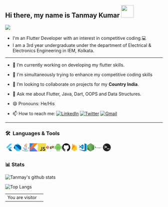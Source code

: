 ## Hi there, my name is Tanmay Kumar <img src="https://media.tenor.com/images/3b388fe03da271d2674faf85eb7c3fcd/tenor.gif" width=40 height=40 />

<p align="left"> <img src="https://komarev.com/ghpvc/?username=peekaboo5149&label=views&color=blue&style=plastic%22%20" /></p>

- I'm an Flutter Developer with an interest in competitive coding.💻
- I am a 3rd year undergraduate under the department of Electrical & Electronics Engineering in IEM, Kolkata.
  <br />

---

- 🔭 I’m currently working on developing my flutter skills.

- 🌱 I'm simultaneously trying to enhance my competitive coding skills

- 👯 I’m looking to collaborate on projects for my **Country India**.

- 💬 Ask me about Flutter, Java, Dart, OOPS and Data Structures.

- 😄 Pronouns: He/His

- 📫 How to reach me:
  [![LinkedIn](https://img.shields.io/badge/-Tanmay-2867B2?style=flat&logo=Linkedin&logoColor=white)](https://www.linkedin.com/in/tanmay-kumar-098b56202/)
  [![Twitter](https://img.shields.io/badge/Peekaboo-1da1f2?style=flat&logo=Twitter&logoColor=white)](https://twitter.com/Peekabo62949336/)
  [![Gmail](https://img.shields.io/badge/-Tanmay-DB4437?style=flat&logo=Gmail&logoColor=white)](mailto:ktanmay5149@gmail.com)

---

<h3> 🛠 &nbsp;Languages & Tools</h3>

<img align="left" alt="Flutter" width="26px" src="https://raw.githubusercontent.com/github/explore/80688e429a7d4ef2fca1e82350fe8e3517d3494d/topics/flutter/flutter.png" />
<img align="left" alt="Dart" width="26px" src="https://raw.githubusercontent.com/github/explore/80688e429a7d4ef2fca1e82350fe8e3517d3494d/topics/dart/dart.png" />
<img align="left" alt="Java" width="26px" src="https://raw.githubusercontent.com/github/explore/80688e429a7d4ef2fca1e82350fe8e3517d3494d/topics/java/java.png" />
<img align="left" alt="Kotlin" width="26px" src="https://raw.githubusercontent.com/github/explore/80688e429a7d4ef2fca1e82350fe8e3517d3494d/topics/kotlin/kotlin.png" />
<img align="left" alt="JavaScript" width="26px" src="https://raw.githubusercontent.com/github/explore/80688e429a7d4ef2fca1e82350fe8e3517d3494d/topics/javascript/javascript.png" />
<img align="left" alt="Git" width="26px" src="https://raw.githubusercontent.com/github/explore/80688e429a7d4ef2fca1e82350fe8e3517d3494d/topics/git/git.png" />
<img align="left" alt="Android" width="26px" src="https://raw.githubusercontent.com/github/explore/80688e429a7d4ef2fca1e82350fe8e3517d3494d/topics/android/android.png" />
<img align="left" alt="GitHub" width="26px" src="https://raw.githubusercontent.com/github/explore/78df643247d429f6cc873026c0622819ad797942/topics/github/github.png" />
<img align="left" alt="Firebase" width="26px" src="https://raw.githubusercontent.com/github/explore/80688e429a7d4ef2fca1e82350fe8e3517d3494d/topics/firebase/firebase.png" />
<img align="left" alt="Visual Studio Code" width="26px" src="https://raw.githubusercontent.com/github/explore/80688e429a7d4ef2fca1e82350fe8e3517d3494d/topics/visual-studio-code/visual-studio-code.png" />
<img align="left" alt="Node.js" width="26px" src="https://raw.githubusercontent.com/github/explore/80688e429a7d4ef2fca1e82350fe8e3517d3494d/topics/nodejs/nodejs.png" />
<img align="left" alt="MongoDB" width="26px" src="https://raw.githubusercontent.com/github/explore/80688e429a7d4ef2fca1e82350fe8e3517d3494d/topics/mongodb/mongodb.png" />
<img align="left" alt="Terminal" width="26px" src="https://raw.githubusercontent.com/github/explore/80688e429a7d4ef2fca1e82350fe8e3517d3494d/topics/terminal/terminal.png" /><br>
<br>

### 📊 Stats

![Tanmay's github stats](https://github-readme-stats.vercel.app/api?username=peekaboo5149&show_icons=true&theme=radical)

![Top Langs](https://github-readme-stats.vercel.app/api/top-langs/?username=peekaboo5149&layout=compact&title_color=19F9D8&icon_color=19F9D8&bg_color=002B36&text_color=FFFFFF)

<table>
  <tr>
    <td>You are visitor</td>
    <td><img src="https://profile-counter.glitch.me/peekaboo5149/count.svg" alt="" /></td>
  </tr>
</table>
